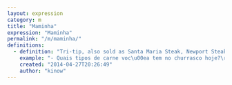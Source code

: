 ```yaml
---
layout: expression
category: m
title: "Maminha"
expression: "Maminha"
permalink: "/m/maminha/"
definitions:
  - definition: "Tri-tip, also sold as Santa Maria Steak, Newport Steak (when cut into individual steaks), aguillote baronne (France), punta de anca, punta de Solomo, or colita de cuadril (Latin America).\n\nIt is cut from the bottom sirloin, from the muscle group that controls the steers back legs (it applies its force to the steer's kneecap)."
    example: "- Quais tipos de carne voc\u00ea tem no churrasco hoje?\r\n- Maminha, alcatra e picanha."
    created: "2014-04-27T20:26:49"
    author: "kinow"
---
```

